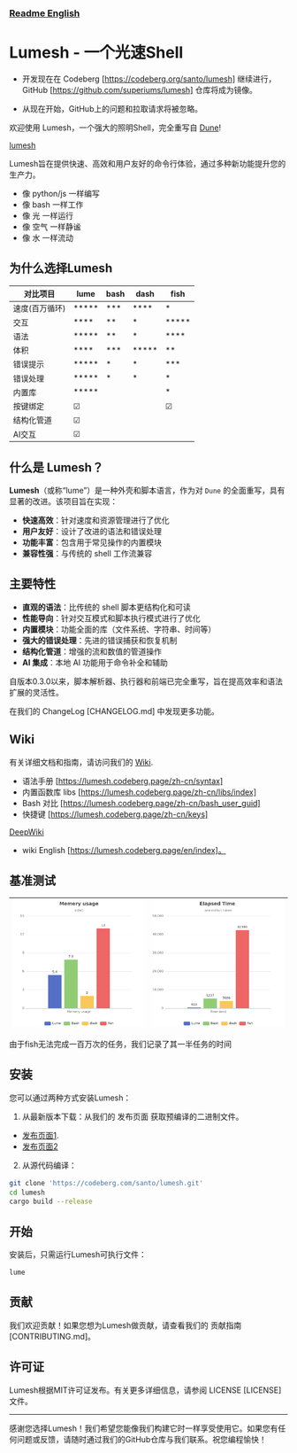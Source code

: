 ### [Readme English](README.md)

# Lumesh - 一个光速Shell

- 开发现在在 Codeberg [https://codeberg.org/santo/lumesh] 继续进行， GitHub [https://github.com/superiums/lumesh] 仓库将成为镜像。

- 从现在开始，GitHub上的问题和拉取请求将被忽略。


欢迎使用 Lumesh，一个强大的照明Shell，完全重写自  [Dune](https://github.com/adam-mcdaniel/dune)!

[lumesh](https://codeberg.org/santo/lumesh/raw/branch/main/assets/lumesh.png)

Lumesh旨在提供快速、高效和用户友好的命令行体验，通过多种新功能提升您的生产力。

 * 像 python/js 一样编写
 * 像 bash 一样工作
 * 像 光 一样运行
 * 像 空气 一样静谧
 * 像 水 一样流动

## 为什么选择Lumesh


| 对比项目|    lume       |     bash      |     dash      |     fish      |
|---------|---------------|---------------|---------------|---------------|
| 速度(百万循环)    |     *****     |     ***       |     ****      |    *          |
| 交互    |     ****      |     **        |     *         |    *****      |
| 语法    |     *****     |     **        |     *         |    ****       |
| 体积    |     ****      |     ***       |     *****     |    **         |
| 错误提示|     *****     |     *         |     *         |    ***        |
| 错误处理|     *****     |     *         |     *         |    *          |
| 内置库  |     *****     |               |               |    *       |
| 按键绑定|     ☑      |               |               |     ☑         |
| 结构化管道|     ☑      |               |               |              |
| AI交互  |     ☑        |               |               |               |

## 什么是 Lumesh？

**Lumesh**（或称“lume”）是一种外壳和脚本语言，作为对 `Dune` 的全面重写，具有显著的改进。该项目旨在实现：

- **快速高效**：针对速度和资源管理进行了优化
- **用户友好**：设计了改进的语法和错误处理
- **功能丰富**：包含用于常见操作的内置模块
- **兼容性强**：与传统的 shell 工作流兼容

## 主要特性

- **直观的语法**：比传统的 shell 脚本更结构化和可读
- **性能导向**：针对交互模式和脚本执行模式进行了优化
- **内置模块**：功能全面的库（文件系统、字符串、时间等）
- **强大的错误处理**：先进的错误捕获和恢复机制
- **结构化管道**：增强的流和数值的管道操作
- **AI 集成**：本地 AI 功能用于命令补全和辅助

自版本0.3.0以来，脚本解析器、执行器和前端已完全重写，旨在提高效率和语法扩展的灵活性。

在我们的 ChangeLog [CHANGELOG.md] 中发现更多功能。

## Wiki
有关详细文档和指南，请访问我们的 [Wiki](https://lumesh.codeberg.page).

- 语法手册 [https://lumesh.codeberg.page/zh-cn/syntax]
- 内置函数库 libs [https://lumesh.codeberg.page/zh-cn/libs/index]
- Bash 对比 [https://lumesh.codeberg.page/zh-cn/bash_user_guid]
- 快捷键 [https://lumesh.codeberg.page/zh-cn/keys]

[DeepWiki](https://deepwiki.com/superiums/lumesh)

- wiki English [https://lumesh.codeberg.page/en/index]。

## 基准测试

| ![highlight](assets/mem_chart.png) | ![highlight](assets/time_chart.png) |
|------------------------|------------------------|

由于fish无法完成一百万次的任务，我们记录了其一半任务的时间


## 安装

您可以通过两种方式安装Lumesh：
 1. 从最新版本下载：从我们的 发布页面 获取预编译的二进制文件。

- [发布页面1](https://codeberg.com/santo/lumesh/releases).
- [发布页面2](https://github.com/superiums/lumesh/releases)

 2. 从源代码编译：
   ```bash
   git clone 'https://codeberg.com/santo/lumesh.git'
   cd lumesh
   cargo build --release
   ```

## 开始

安装后，只需运行Lumesh可执行文件：
```bash
lume
```

## 贡献
我们欢迎贡献！如果您想为Lumesh做贡献，请查看我们的 贡献指南 [CONTRIBUTING.md]。

## 许可证
Lumesh根据MIT许可证发布。有关更多详细信息，请参阅 LICENSE [LICENSE] 文件。

----------------------------------------
感谢您选择Lumesh！我们希望您能像我们构建它时一样享受使用它。如果您有任何问题或反馈，请随时通过我们的GitHub仓库与我们联系。祝您编程愉快！
